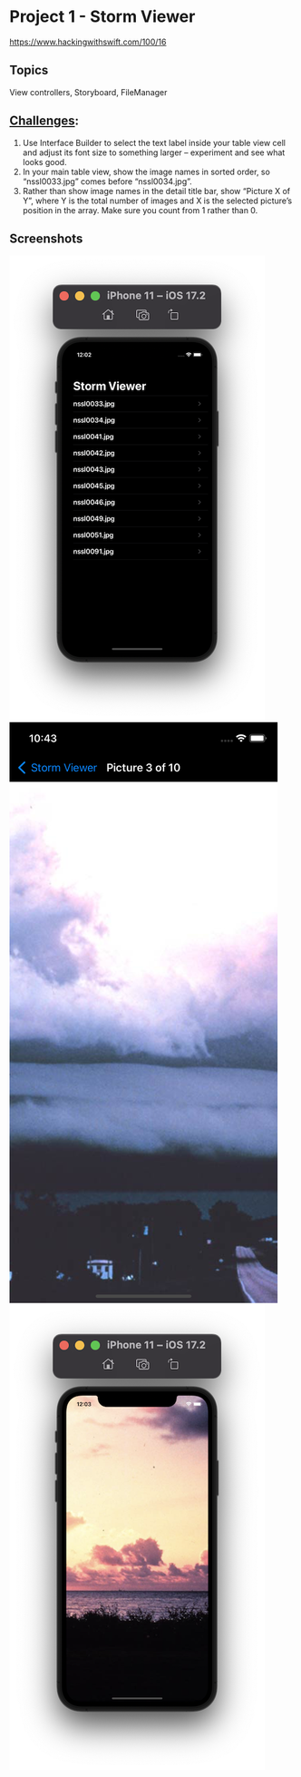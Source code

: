 # Project 1 - Storm Viewer

https://www.hackingwithswift.com/100/16

## Topics
View controllers, Storyboard, FileManager

## [Challenges](https://www.hackingwithswift.com/read/1/7/wrap-up):
1. Use Interface Builder to select the text label inside your table view cell and adjust its font size to something larger – experiment and see what looks good.
2. In your main table view, show the image names in sorted order, so “nssl0033.jpg” comes before “nssl0034.jpg”.
3. Rather than show image names in the detail title bar, show “Picture X of Y”, where Y is the total number of images and X is the selected picture’s position in the array. Make sure you count from 1 rather than 0.

## Screenshots

![screenshot1](screenshots/Screenshot1.png)
![screenshot2](screenshots/Screenshot2.png)
![screenshot3](screenshots/Screenshot3.png)
